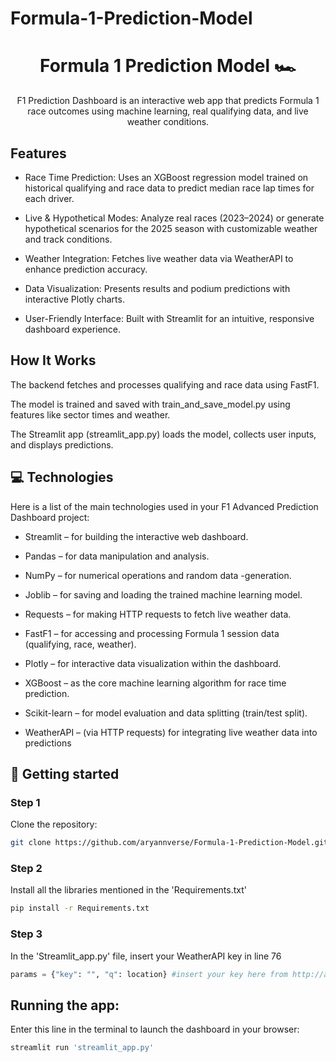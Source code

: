 # Formula-1-Prediction-Model

<h1 align="center" style="font-weight: bold;">Formula 1 Prediction Model 🏎️</h1>


<p align="center">F1 Prediction Dashboard is an interactive web app that predicts Formula 1 race outcomes using machine learning, real qualifying data, and live weather conditions.

## Features
- Race Time Prediction: Uses an XGBoost regression model trained on historical qualifying and race data to predict median race lap times for each driver.

- Live & Hypothetical Modes: Analyze real races (2023–2024) or generate hypothetical scenarios for the 2025 season with customizable weather and track conditions.

- Weather Integration: Fetches live weather data via WeatherAPI to enhance prediction accuracy.

- Data Visualization: Presents results and podium predictions with interactive Plotly charts.

- User-Friendly Interface: Built with Streamlit for an intuitive, responsive dashboard experience.

## How It Works
The backend fetches and processes qualifying and race data using FastF1.

The model is trained and saved with train_and_save_model.py using features like sector times and weather.

The Streamlit app (streamlit_app.py) loads the model, collects user inputs, and displays predictions.

</p>



<h2 id="technologies">💻 Technologies</h2>

Here is a list of the main technologies used in your F1 Advanced Prediction Dashboard project:

- Streamlit – for building the interactive web dashboard.

- Pandas – for data manipulation and analysis.

- NumPy – for numerical operations and random data -generation.

- Joblib – for saving and loading the trained machine learning model.

- Requests – for making HTTP requests to fetch live weather data.

- FastF1 – for accessing and processing Formula 1 session data (qualifying, race, weather).

- Plotly – for interactive data visualization within the dashboard.

- XGBoost – as the core machine learning algorithm for race time prediction.

- Scikit-learn – for model evaluation and data splitting (train/test split).

- WeatherAPI – (via HTTP requests) for integrating live weather data into predictions

<h2 id="started">🚀 Getting started</h2>

### Step 1 
Clone the repository:
```bash
git clone https://github.com/aryannverse/Formula-1-Prediction-Model.git
```

### Step 2
Install all the libraries mentioned in the 'Requirements.txt'
```bash
pip install -r Requirements.txt
```

### Step 3
In the 'Streamlit_app.py' file, insert your WeatherAPI key in line 76
```python
params = {"key": "", "q": location} #insert your key here from http://api.weatherapi.com
```

## Running the app:
Enter this line in the terminal to launch the dashboard in your browser:
```bash
streamlit run 'streamlit_app.py'
```
